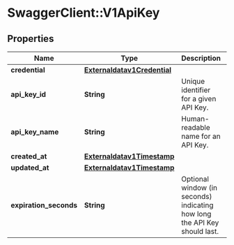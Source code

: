 # SwaggerClient::V1ApiKey

## Properties
Name | Type | Description | Notes
------------ | ------------- | ------------- | -------------
**credential** | [**Externaldatav1Credential**](Externaldatav1Credential.md) |  | 
**api_key_id** | **String** | Unique identifier for a given API Key. | 
**api_key_name** | **String** | Human-readable name for an API Key. | 
**created_at** | [**Externaldatav1Timestamp**](Externaldatav1Timestamp.md) |  | 
**updated_at** | [**Externaldatav1Timestamp**](Externaldatav1Timestamp.md) |  | 
**expiration_seconds** | **String** | Optional window (in seconds) indicating how long the API Key should last. | [optional] 

